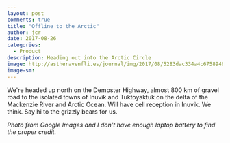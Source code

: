 ```yaml
---
layout: post
comments: true
title: "Offline to the Arctic"
author: jcr
date: 2017-08-26
categories:
  - Product
description: Heading out into the Arctic Circle
image: http://astheravenfli.es/journal/img/2017/08/5283dac334a4c675894826cd8576a72f.jpg
image-sm:
---
```


We're headed up north on the Dempster Highway, almost 800 km of gravel road to the isolated towns of Inuvik and Tuktoyaktuk on the delta of the Mackenzie River and Arctic Ocean. Will have cell reception in Inuvik. We think. Say hi to the grizzly bears for us.

<i>Photo from Google Images and I don't have enough laptop battery to find the proper credit.</i>